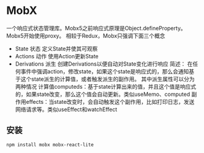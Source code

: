 # MobX

 一个响应式状态管理库。Mobx5之前响应式原理是Object.defineProperty。Mobx5开始使用proxy。
 相较于Redux，Mobx只强调下面三个概念
 - State 状态 定义State并使其可观察
 - Actions 动作 使用Action更新State
 - Derivations 派生 创建Derivations以便自动对State变化进行响应
简述：
在任何事件中强调action，修改state，如果这个state是响应式的，那么会通知基于这个state派生的计算值，或者触发派生的副作用。
其中派生属性可以分为两种情况
计算值computeds：基于state计算出来的值，并且这个值是响应式的，如果state改变，那么这个值会自动更新。类似useMemo、computed
副作用effects：当state改变时，会自动触发这个副作用，比如打印日志，发送网络请求等。类似useEffect和watchEffect
## 安装

```bash
npm install mobx mobx-react-lite
```
